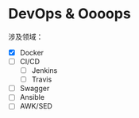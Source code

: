 # DevOps & Oooops
涉及领域：
- [x] Docker
- [ ] CI/CD
    - [ ] Jenkins
    - [ ] Travis
- [ ] Swagger
- [ ] Ansible
- [ ] AWK/SED